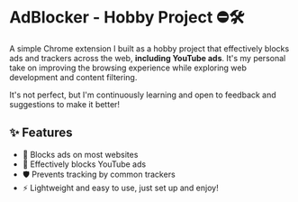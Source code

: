 # AdBlocker - Hobby Project ⛔🛠️

A simple Chrome extension I built as a hobby project that effectively blocks ads and trackers across the web, **including YouTube ads**. It's my personal take on improving the browsing experience while exploring web development and content filtering.

It's not perfect, but I'm continuously learning and open to feedback and suggestions to make it better!

## ✨ Features
- 🚫 Blocks ads on most websites
- 🎥 Effectively blocks YouTube ads
- 🛡️ Prevents tracking by common trackers
- ⚡ Lightweight and easy to use, just set up and enjoy!
